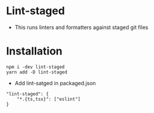 # Lint-staged

- This runs linters and formatters against staged git files

# Installation

```
npm i -dev lint-staged
yarn add -D lint-staged
```

- Add lint-satged in packaged.json

```
"lint-staged": {
    "*.{ts,tsx}": ["eslint"]
}
```
